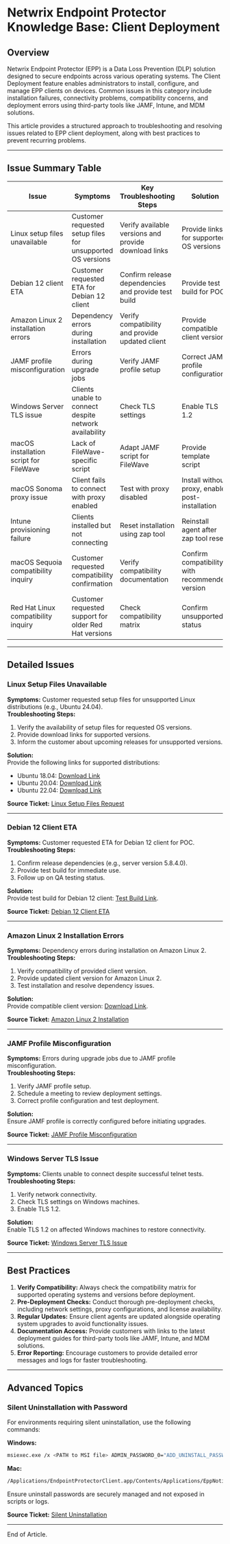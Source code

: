 # Netwrix Endpoint Protector Knowledge Base: Client Deployment

## Overview
Netwrix Endpoint Protector (EPP) is a Data Loss Prevention (DLP) solution designed to secure endpoints across various operating systems. The Client Deployment feature enables administrators to install, configure, and manage EPP clients on devices. Common issues in this category include installation failures, connectivity problems, compatibility concerns, and deployment errors using third-party tools like JAMF, Intune, and MDM solutions.

This article provides a structured approach to troubleshooting and resolving issues related to EPP client deployment, along with best practices to prevent recurring problems.

---

## Issue Summary Table

| Issue | Symptoms | Key Troubleshooting Steps | Solution | Case Reference |
|-------|----------|---------------------------|----------|----------------|
| Linux setup files unavailable | Customer requested setup files for unsupported OS versions | Verify available versions and provide download links | Provide links for supported OS versions | [Linux Setup Files Request](https://nwxcorp.lightning.force.com/lightning/r/Case/500Qk00000C7CGsIAN/view) |
| Debian 12 client ETA | Customer requested ETA for Debian 12 client | Confirm release dependencies and provide test build | Provide test build for POC | [Debian 12 Client ETA](https://nwxcorp.lightning.force.com/lightning/r/Case/500Qk00000CcYZfIAN/view) |
| Amazon Linux 2 installation errors | Dependency errors during installation | Verify compatibility and provide updated client | Provide compatible client version | [Amazon Linux 2 Installation](https://nwxcorp.lightning.force.com/lightning/r/Case/500Qk00000Cd55qIAB/view) |
| JAMF profile misconfiguration | Errors during upgrade jobs | Verify JAMF profile setup | Correct JAMF profile configuration | [JAMF Profile Misconfiguration](https://nwxcorp.lightning.force.com/lightning/r/Case/500Qk00000COhhdIAD/view) |
| Windows Server TLS issue | Clients unable to connect despite network availability | Check TLS settings | Enable TLS 1.2 | [Windows Server TLS Issue](https://nwxcorp.lightning.force.com/lightning/r/Case/500Qk00000CpEq3IAF/view) |
| macOS installation script for FileWave | Lack of FileWave-specific script | Adapt JAMF script for FileWave | Provide template script | [FileWave Script Request](https://nwxcorp.lightning.force.com/lightning/r/Case/500Qk00000DqnI6IAJ/view) |
| macOS Sonoma proxy issue | Client fails to connect with proxy enabled | Test with proxy disabled | Install without proxy, enable post-installation | [macOS Sonoma Proxy Issue](https://nwxcorp.lightning.force.com/lightning/r/Case/500Qk00000EzyooIAB/view) |
| Intune provisioning failure | Clients installed but not connecting | Reset installation using zap tool | Reinstall agent after zap tool reset | [Intune Provisioning Failure](https://nwxcorp.lightning.force.com/lightning/r/Case/500Qk00000F3yGjIAJ/view) |
| macOS Sequoia compatibility inquiry | Customer requested compatibility confirmation | Verify compatibility documentation | Confirm compatibility with recommended version | [macOS Sequoia Compatibility Inquiry](https://nwxcorp.lightning.force.com/lightning/r/Case/500Qk00000G8XX3IAN/view) |
| Red Hat Linux compatibility inquiry | Customer requested support for older Red Hat versions | Check compatibility matrix | Confirm unsupported status | [Red Hat Linux Compatibility Inquiry](https://nwxcorp.lightning.force.com/lightning/r/Case/500Qk00000GE4QjIAL/view) |

---

## Detailed Issues

### Linux Setup Files Unavailable
**Symptoms:** Customer requested setup files for unsupported Linux distributions (e.g., Ubuntu 24.04).  
**Troubleshooting Steps:**  
1. Verify the availability of setup files for requested OS versions.  
2. Provide download links for supported versions.  
3. Inform the customer about upcoming releases for unsupported versions.  

**Solution:**  
Provide the following links for supported distributions:  
- Ubuntu 18.04: [Download Link](https://download.endpointprotector.com/linux_agent/EPPClient_v2.4.2.1006/EPPClient_ubuntu_18.04_v2.4.2.1006_x86_64.tar.gz)  
- Ubuntu 20.04: [Download Link](https://download.endpointprotector.com/linux_agent/EPPClient_v2.4.2.1006/EPPClient_ubuntu_20.04_v2.4.2.1006_x86_64.tar.gz)  
- Ubuntu 22.04: [Download Link](https://download.endpointprotector.com/linux_agent/EPPClient_v2.4.2.1006/EPPClient_ubuntu_22.04_v2.4.2.1006_x86_64.tar.gz)  

**Source Ticket:** [Linux Setup Files Request](https://nwxcorp.lightning.force.com/lightning/r/Case/500Qk00000C7CGsIAN/view)

---

### Debian 12 Client ETA
**Symptoms:** Customer requested ETA for Debian 12 client for POC.  
**Troubleshooting Steps:**  
1. Confirm release dependencies (e.g., server version 5.8.4.0).  
2. Provide test build for immediate use.  
3. Follow up on QA testing status.  

**Solution:**  
Provide test build for Debian 12 client: [Test Build Link](https://download.endpointprotector.com/linux_agent/EPPClient_v2.4.1.2001/EPPClient_debian_12_v2.4.1.2001_x86_64.tar.gz).  

**Source Ticket:** [Debian 12 Client ETA](https://nwxcorp.lightning.force.com/lightning/r/Case/500Qk00000CcYZfIAN/view)

---

### Amazon Linux 2 Installation Errors
**Symptoms:** Dependency errors during installation on Amazon Linux 2.  
**Troubleshooting Steps:**  
1. Verify compatibility of provided client version.  
2. Provide updated client version for Amazon Linux 2.  
3. Test installation and resolve dependency issues.  

**Solution:**  
Provide compatible client version: [Download Link](https://download.endpointprotector.com/linux_agent/EPPClient_v2.4.1.2001/EPPClient_amzn_2_v2.4.1.2001_x86_64.tar.gz).  

**Source Ticket:** [Amazon Linux 2 Installation](https://nwxcorp.lightning.force.com/lightning/r/Case/500Qk00000Cd55qIAB/view)

---

### JAMF Profile Misconfiguration
**Symptoms:** Errors during upgrade jobs due to JAMF profile misconfiguration.  
**Troubleshooting Steps:**  
1. Verify JAMF profile setup.  
2. Schedule a meeting to review deployment settings.  
3. Correct profile configuration and test deployment.  

**Solution:**  
Ensure JAMF profile is correctly configured before initiating upgrades.  

**Source Ticket:** [JAMF Profile Misconfiguration](https://nwxcorp.lightning.force.com/lightning/r/Case/500Qk00000COhhdIAD/view)

---

### Windows Server TLS Issue
**Symptoms:** Clients unable to connect despite successful telnet tests.  
**Troubleshooting Steps:**  
1. Verify network connectivity.  
2. Check TLS settings on Windows machines.  
3. Enable TLS 1.2.  

**Solution:**  
Enable TLS 1.2 on affected Windows machines to restore connectivity.  

**Source Ticket:** [Windows Server TLS Issue](https://nwxcorp.lightning.force.com/lightning/r/Case/500Qk00000CpEq3IAF/view)

---

## Best Practices

1. **Verify Compatibility:** Always check the compatibility matrix for supported operating systems and versions before deployment.  
2. **Pre-Deployment Checks:** Conduct thorough pre-deployment checks, including network settings, proxy configurations, and license availability.  
3. **Regular Updates:** Ensure client agents are updated alongside operating system upgrades to avoid functionality issues.  
4. **Documentation Access:** Provide customers with links to the latest deployment guides for third-party tools like JAMF, Intune, and MDM solutions.  
5. **Error Reporting:** Encourage customers to provide detailed error messages and logs for faster troubleshooting.  

---

## Advanced Topics

### Silent Uninstallation with Password
For environments requiring silent uninstallation, use the following commands:  

**Windows:**  
```bash
msiexec.exe /x <PATH to MSI file> ADMIN_PASSWORD_0="ADD_UNINSTALL_PASSWORD_HERE" /qn REBOOT=ReallySuppress
```  

**Mac:**  
```bash
/Applications/EndpointProtectorClient.app/Contents/Applications/EppNotifier.app/Contents/MacOS/remove-epp ADD_PASSWORD_HERE
```  

Ensure uninstall passwords are securely managed and not exposed in scripts or logs.  

**Source Ticket:** [Silent Uninstallation](https://nwxcorp.lightning.force.com/lightning/r/Case/500Qk00000O1XdeIAF/view)  

--- 

End of Article.